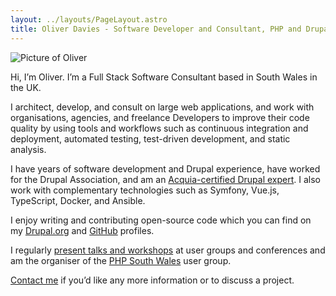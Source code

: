 ```yaml
---
layout: ../layouts/PageLayout.astro
title: Oliver Davies - Software Developer and Consultant, PHP and Drupal specialist
---
```


<div class="mb-4 w-32">
  <img src="/images/social-avatar.jpg" alt="Picture of Oliver" class="rounded-full border border-gray">
</div>

Hi, I’m Oliver. I’m a Full Stack Software Consultant based in South Wales in the UK.

I architect, develop, and consult on large web applications, and work with organisations, agencies, and freelance Developers to improve their code quality by using tools and workflows such as continuous integration and deployment, automated testing, test-driven development, and static analysis.

I have years of software development and Drupal experience, have worked for the Drupal Association, and am an <a href="https://certification.acquia.com/user/4540">Acquia-certified Drupal expert</a>. I also work with complementary technologies such as Symfony, Vue.js, TypeScript, Docker, and Ansible.

I enjoy writing and contributing open-source code which you can find on my [Drupal.org] and [GitHub] profiles.

I regularly <a href="/talks">present talks and workshops</a> at user groups and conferences and am the organiser of the <a href="https://www.phpsouthwales.uk">PHP South Wales</a> user group.

<a href="/contact">Contact me</a> if you’d like any more information or to discuss a project.

[drupal.org]: https://drupal.org/u/opdavies
[github]: https://github.com/opdavies
